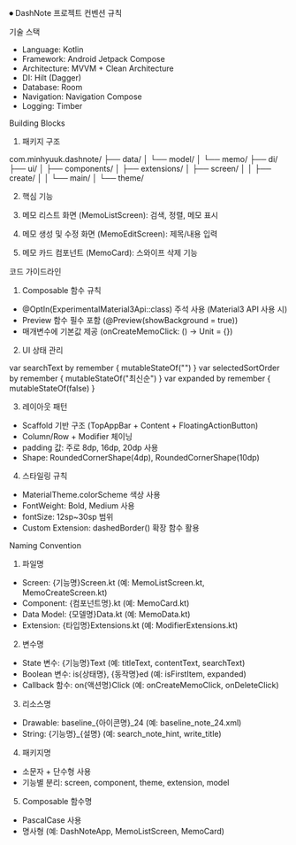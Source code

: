 ⏺ DashNote 프로젝트 컨벤션 규칙

  기술 스택

  - Language: Kotlin
  - Framework: Android Jetpack Compose
  - Architecture: MVVM + Clean Architecture
  - DI: Hilt (Dagger)
  - Database: Room
  - Navigation: Navigation Compose
  - Logging: Timber

  Building Blocks

  1. 패키지 구조

  com.minhyuuk.dashnote/
  ├── data/
  │   └── model/
  │       └── memo/
  ├── di/
  ├── ui/
  │   ├── components/
  │   ├── extensions/
  │   ├── screen/
  │   │   ├── create/
  │   │   └── main/
  │   └── theme/

  2. 핵심 기능

  1. 메모 리스트 화면 (MemoListScreen): 검색, 정렬, 메모 표시
  2. 메모 생성 및 수정 화면 (MemoEditScreen): 제목/내용 입력
  3. 메모 카드 컴포넌트 (MemoCard): 스와이프 삭제 기능

  코드 가이드라인

  1. Composable 함수 규칙

  - @OptIn(ExperimentalMaterial3Api::class) 주석 사용 (Material3 API 사용 시)
  - Preview 함수 필수 포함 (@Preview(showBackground = true))
  - 매개변수에 기본값 제공 (onCreateMemoClick: () -> Unit = {})

  2. UI 상태 관리

  var searchText by remember { mutableStateOf("") }
  var selectedSortOrder by remember { mutableStateOf("최신순") }
  var expanded by remember { mutableStateOf(false) }

  3. 레이아웃 패턴

  - Scaffold 기반 구조 (TopAppBar + Content + FloatingActionButton)
  - Column/Row + Modifier 체이닝
  - padding 값: 주로 8dp, 16dp, 20dp 사용
  - Shape: RoundedCornerShape(4dp), RoundedCornerShape(10dp)

  4. 스타일링 규칙

  - MaterialTheme.colorScheme 색상 사용
  - FontWeight: Bold, Medium 사용
  - fontSize: 12sp~30sp 범위
  - Custom Extension: dashedBorder() 확장 함수 활용

  Naming Convention

  1. 파일명

  - Screen: {기능명}Screen.kt (예: MemoListScreen.kt, MemoCreateScreen.kt)
  - Component: {컴포넌트명}.kt (예: MemoCard.kt)
  - Data Model: {모델명}Data.kt (예: MemoData.kt)
  - Extension: {타입명}Extensions.kt (예: ModifierExtensions.kt)

  2. 변수명

  - State 변수: {기능명}Text (예: titleText, contentText, searchText)
  - Boolean 변수: is{상태명}, {동작명}ed (예: isFirstItem, expanded)
  - Callback 함수: on{액션명}Click (예: onCreateMemoClick, onDeleteClick)

  3. 리소스명

  - Drawable: baseline_{아이콘명}_24 (예: baseline_note_24.xml)
  - String: {기능명}_{설명} (예: search_note_hint, write_title)

  4. 패키지명

  - 소문자 + 단수형 사용
  - 기능별 분리: screen, component, theme, extension, model

  5. Composable 함수명

  - PascalCase 사용
  - 명사형 (예: DashNoteApp, MemoListScreen, MemoCard)